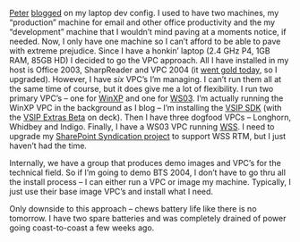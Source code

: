 [Peter](http://www.peterprovost.org/weblog/)
[blogged](http://www.peterprovost.org/weblog/permalink.aspx?guid=7aba5a3a-547d-45c4-a0b4-eb7e2853950d)
on my laptop dev config. I used to have two machines, my “production”
machine for email and other office productivity and the my “development”
machine that I wouldn’t mind paving at a moments notice, if needed. Now,
I only have one machine so I can’t afford to be able to pave with
extreme prejudice. Since I have a honkin’ laptop (2.4 GHz P4, 1GB RAM,
85GB HD) I decided to go the VPC approach. All I have installed in my
host is Office 2003, SharpReader and VPC 2004 (it [went gold
today](http://www.microsoft.com/presspass/press/2003/nov03/11-10VPC2004RTMPR.asp),
so I upgraded). However, I have *six* VPC’s I’m managing. I can’t run
them all at the same time of course, but it does give me a lot of
flexibility. I run two primary VPC’s – one for
[WinXP](http://www.microsoft.com/windowsxp) and one for
[WS03](http://www.microsoft.com/windowsserver2003/default.mspx). I’m
actually running the WinXP VPC in the background as I blog – I’m
installing the [VSIP SDK](http://www.vsipdev.com) (with the [VSIP Extras
Beta](http://www.vsipdev.com/extrasbeta/default.aspx) on deck). Then I
have three dogfood VPCs – Longhorn, Whidbey and Indigo. Finally, I have
a WS03 VPC running
[WSS](http://www.microsoft.com/windowsserver2003/default.mspx). I need
to upgrade my [SharePoint Syndication
project](prj_sharepointsynd.aspx) to support WSS RTM, but I just haven’t
had the time.

Internally, we have a group that produces demo images and VPC’s for the
technical field. So if I’m going to demo BTS 2004, I don’t have to go
thru all the install process – I can either run a VPC or image my
machine. Typically, I just use their base image VPC’s and install what I
need.

Only downside to this approach – chews battery life like there is no
tomorrow. I have two spare batteries and was completely drained of power
going coast-to-coast a few weeks ago.
